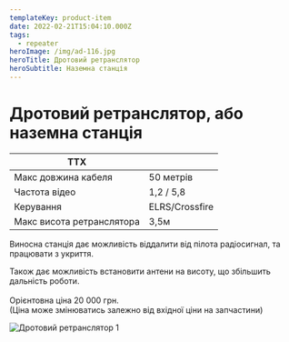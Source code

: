```yaml
---
templateKey: product-item
date: 2022-02-21T15:04:10.000Z
tags:
  - repeater
heroImage: /img/ad-116.jpg
heroTitle: Дротовий ретранслятор
heroSubtitle: Наземна станція
---
```

# Дротовий ретранслятор, або наземна станція

| ТТХ                       |                |
| ------------------------- | -------------- |
| Макс довжина кабеля       | 50 метрів      |
| Частота відео             | 1,2 / 5,8      |
| Керування                 | ELRS/Crossfire |
| Макс висота ретранслятора | 3,5м           |

Виносна станція дає можливість віддалити від пілота радіосигнал, та працювати з укриття.

Також дає можливість встановити антени на висоту, що збільшить дальність роботи.\
\
Орієнтовна ціна 20 000 грн.\
(Ціна може змінюватись залежно від вхідної ціни на запчастини)

![Дротовий ретранслятор 1](/img/ad-002.jpg)